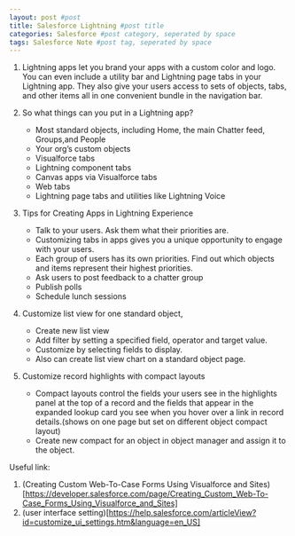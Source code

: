 ```yaml
---
layout: post #post
title: Salesforce Lightning #post title
categories: Salesforce #post category, seperated by space
tags: Salesforce Note #post tag, seperated by space
---
```



1. Lightning apps let you brand your apps with a custom color and logo. You can even include a utility bar and Lightning page tabs in your Lightning app. They also give your users access to sets of objects, tabs, and other items all in one convenient bundle in the navigation bar.

2. So what things can you put in a Lightning app?
    - Most standard objects, including Home, the main Chatter feed, Groups,and People
    - Your org’s custom objects
    - Visualforce tabs
    - Lightning component tabs
    - Canvas apps via Visualforce tabs
    - Web tabs
    - Lightning page tabs and utilities like Lightning Voice

3. Tips for Creating Apps in Lightning Experience
    - Talk to your users. Ask them what their priorities are. 
    - Customizing tabs in apps gives you a unique opportunity to engage with your users. 
    - Each group of users has its own priorities. Find out which objects and items represent their highest priorities.
    - Ask users to post feedback to a chatter group
    - Publish polls
    - Schedule lunch sessions

4. Customize list view for one standard object,
    - Create new list view
    - Add filter by setting a specified field, operator and target value. 
    - Customize by selecting fields to display.
    - Also can create list view chart on a standard object page.

5. Customize record highlights with compact layouts
    - Compact layouts control the fields your users see in the highlights panel at the top of a record and the fields that appear in the expanded lookup card you see when you hover over a link in record details.(shows on one page but set on different object compact layout)
    - Create new compact for an object in object manager and assign it to the object.




















Useful link: 
1. (Creating Custom Web-To-Case Forms Using Visualforce and Sites)[https://developer.salesforce.com/page/Creating_Custom_Web-To-Case_Forms_Using_Visualforce_and_Sites]
2. (user interface setting)[https://help.salesforce.com/articleView?id=customize_ui_settings.htm&language=en_US]